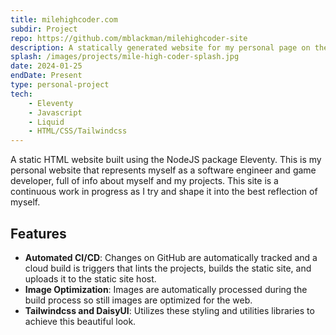 ```yaml
---
title: milehighcoder.com
subdir: Project
repo: https://github.com/mblackman/milehighcoder-site
description: A statically generated website for my personal page on the web. You are looking at it right now!
splash: /images/projects/mile-high-coder-splash.jpg
date: 2024-01-25
endDate: Present
type: personal-project
tech:
    - Eleventy
    - Javascript
    - Liquid
    - HTML/CSS/Tailwindcss
---
```


A static HTML website built using the NodeJS package Eleventy. This is my personal website that represents myself as a software engineer and game developer, full of info about myself and my projects. This site is a continuous work in progress as I try and shape it into the best reflection of myself.

## Features

- **Automated CI/CD**: Changes on GitHub are automatically tracked and a cloud build is triggers that lints the projects, builds the static site, and uploads it to the static site host.
- **Image Optimization**: Images are automatically processed during the build process so still images are optimized for the web.
- **Tailwindcss and DaisyUI**: Utilizes these styling and utilities libraries to achieve this beautiful look.
